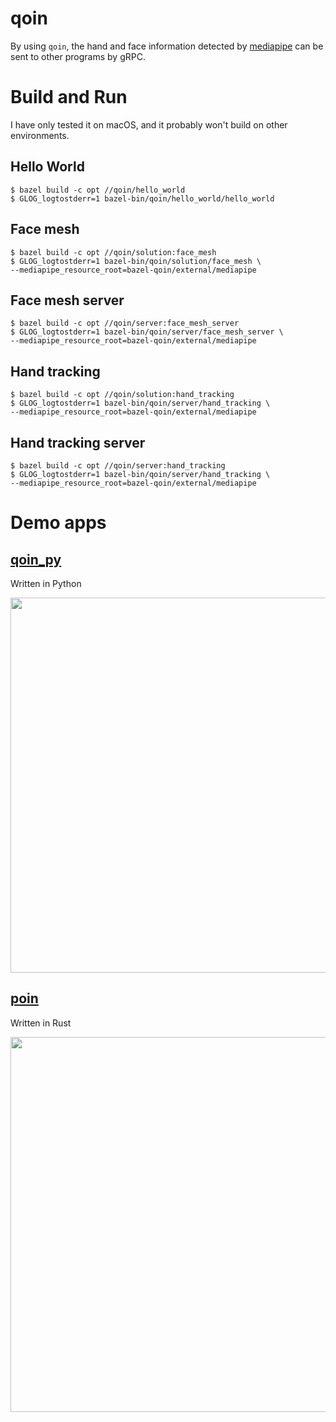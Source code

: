 # qoin

By using `qoin`, the hand and face information detected by [mediapipe](https://github.com/google/mediapipe) can be sent to other programs by gRPC.

# Build and Run

I have only tested it on macOS, and it probably won't build on other environments.

## Hello World
```
$ bazel build -c opt //qoin/hello_world
$ GLOG_logtostderr=1 bazel-bin/qoin/hello_world/hello_world
```

## Face mesh
```
$ bazel build -c opt //qoin/solution:face_mesh
$ GLOG_logtostderr=1 bazel-bin/qoin/solution/face_mesh \
--mediapipe_resource_root=bazel-qoin/external/mediapipe
```

## Face mesh server
```
$ bazel build -c opt //qoin/server:face_mesh_server
$ GLOG_logtostderr=1 bazel-bin/qoin/server/face_mesh_server \
--mediapipe_resource_root=bazel-qoin/external/mediapipe
```

## Hand tracking
```
$ bazel build -c opt //qoin/solution:hand_tracking
$ GLOG_logtostderr=1 bazel-bin/qoin/server/hand_tracking \
--mediapipe_resource_root=bazel-qoin/external/mediapipe
```

## Hand tracking server
```
$ bazel build -c opt //qoin/server:hand_tracking
$ GLOG_logtostderr=1 bazel-bin/qoin/server/hand_tracking \
--mediapipe_resource_root=bazel-qoin/external/mediapipe
```

# Demo apps

## [qoin_py](https://github.com/hayashikun/qoin_py)

Written in Python

<img src="docs/qoin_py.gif" width=600px />

## [poin](https://github.com/hayashikun/poin)

Written in Rust

<img src="docs/poin.gif" width=600px />
